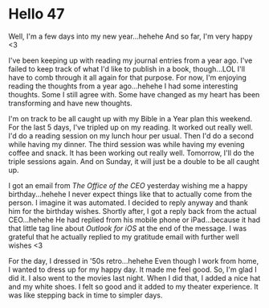 # Hello 47

Well, I'm a few days into my new year...hehehe And so far, I'm very happy <3

I've been keeping up with reading my journal entries from a year ago. I've failed to keep track of what I'd like to publish in a book, though...LOL I'll have to comb through it all again for that purpose. For now, I'm enjoying reading the thoughts from a year ago...hehehe I had some interesting thoughts. Some I still agree with. Some have changed as my heart has been transforming and have new thoughts.

I'm on track to be all caught up with my Bible in a Year plan this weekend. For the last 5 days, I've tripled up on my reading. It worked out really well. I'd do a reading session on my lunch hour per usual. Then I'd do a second while having my dinner. The third session was while having my evening coffee and snack. It has been working out really well. Tomorrow, I'll do the triple sessions again. And on Sunday, it will just be a double to be all caught up.

I got an email from *The Office of the CEO* yesterday wishing me a happy birthday...hehehe I never expect things like that to actually come from the person. I imagine it was automated. I decided to reply anyway and thank him for the birthday wishes. Shortly after, I got a reply back from the actual CEO...hehehe He had replied from his mobile phone or iPad...because it had that little tag line about *Outlook for iOS* at the end of the message. I was grateful that he actually replied to my gratitude email with further well wishes <3

For the day, I dressed in '50s retro...hehehe Even though I work from home, I wanted to dress up for my happy day. It made me feel good. So, I'm glad I did it. I also went to the movies last night. When I did that, I added a nice hat and my white shoes. I felt so good and it added to my theater experience. It was like stepping back in time to simpler days.
